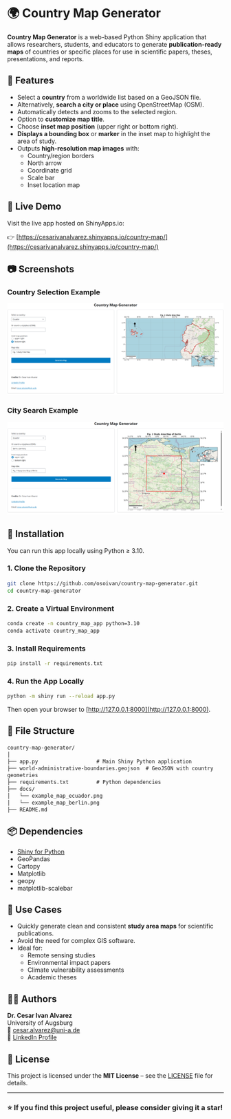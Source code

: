 # 🌍 Country Map Generator

**Country Map Generator** is a web-based Python Shiny application that allows researchers, students, and educators to generate **publication-ready maps** of countries or specific places for use in scientific papers, theses, presentations, and reports.

## 🧭 Features

- Select a **country** from a worldwide list based on a GeoJSON file.
- Alternatively, **search a city or place** using OpenStreetMap (OSM).
- Automatically detects and zooms to the selected region.
- Option to **customize map title**.
- Choose **inset map position** (upper right or bottom right).
- **Displays a bounding box** or **marker** in the inset map to highlight the area of study.
- Outputs **high-resolution map images** with:
  - Country/region borders
  - North arrow
  - Coordinate grid
  - Scale bar
  - Inset location map

## 🚀 Live Demo

Visit the live app hosted on ShinyApps.io:

👉 [https://cesarivanalvarez.shinyapps.io/country-map/](https://cesarivanalvarez.shinyapps.io/country-map/)

## 📷 Screenshots

### Country Selection Example
![Ecuador map](docs/example_map_ecuador.png)

### City Search Example
![Berlin map](docs/example_map_berlin.png)

## 🔧 Installation

You can run this app locally using Python ≥ 3.10.

### 1. Clone the Repository

```bash
git clone https://github.com/osoivan/country-map-generator.git
cd country-map-generator
```

### 2. Create a Virtual Environment

```bash
conda create -n country_map_app python=3.10
conda activate country_map_app
```

### 3. Install Requirements

```bash
pip install -r requirements.txt
```

### 4. Run the App Locally

```bash
python -m shiny run --reload app.py
```

Then open your browser to [http://127.0.0.1:8000](http://127.0.0.1:8000).

## 📁 File Structure

```
country-map-generator/
│
├── app.py                   # Main Shiny Python application
├── world-administrative-boundaries.geojson  # GeoJSON with country geometries
├── requirements.txt         # Python dependencies
├── docs/
│   └── example_map_ecuador.png
│   └── example_map_berlin.png
├── README.md
```

## 📦 Dependencies

- [Shiny for Python](https://shiny.posit.co/py/)
- GeoPandas
- Cartopy
- Matplotlib
- geopy
- matplotlib-scalebar

## 🧠 Use Cases

- Quickly generate clean and consistent **study area maps** for scientific publications.
- Avoid the need for complex GIS software.
- Ideal for:
  - Remote sensing studies
  - Environmental impact papers
  - Climate vulnerability assessments
  - Academic theses

## 👨‍💻 Authors

**Dr. Cesar Ivan Alvarez**  
University of Augsburg  
📧 cesar.alvarez@uni-a.de  
🔗 [LinkedIn Profile](https://www.linkedin.com/in/cesar-ivan-alvarez-0847253a/)

## 📄 License

This project is licensed under the **MIT License** – see the [LICENSE](LICENSE) file for details.

---

### ⭐️ If you find this project useful, please consider giving it a star!
